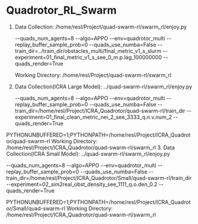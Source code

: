# Quadrotor_RL_Swarm

1. Data Collection:
   /home/resl/Project/quad-swarm-rl/swarm_rl/enjoy.py

   --quads_num_agents=8 --algo=APPO --env=quadrotor_multi --replay_buffer_sample_prob=0 --quads_use_numba=False --train_dir=../train_dir/obstacles_multi/final_metric_v1_s_slurm --experiment=01_final_metric_v1_s_see_0_m.p.lag_100000000 --quads_render=True

   Working Directory: /home/resl/Project/quad-swarm-rl/swarm_rl


2. Data Collection(ICRA Large Model):
../quad-swarm-rl/swarm_rl/enjoy.py

   --quads_num_agents=8 --algo=APPO --env=quadrotor_multi --replay_buffer_sample_prob=0 --quads_use_numba=False --train_dir=/home/resl/Project/ICRA_Quadrotor/quad-swarm-rl/train_dir --experiment=01_final_clean_metric_nei_2_see_3333_q.n.v.num_2 --quads_render=True
   
PYTHONUNBUFFERED=1;PYTHONPATH=/home/resl/Project/ICRA_Quadrotor/quad-swarm-rl
   Working Directory:
/home/resl/Project/ICRA_Quadrotor/quad-swarm-rl/swarm_rl
3. Data Collection(ICRA Small Model):
../quad-swarm-rl/swarm_rl/enjoy.py

   --quads_num_agents=8 --algo=APPO --env=quadrotor_multi --replay_buffer_sample_prob=0 --quads_use_numba=False --train_dir=/home/resl/Project/ICRA_Quadrotor/Small/quad-swarm-rl/train_dir --experiment=02_sim2real_obst_density_see_1111_q.o.den_0.2 --quads_render=True

PYTHONUNBUFFERED=1;PYTHONPATH=/home/resl/Project/ICRA_Quadrotor/Small/quad-swarm-rl
   Working Directory: 
/home/resl/Project/ICRA_Quadrotor/quad-swarm-rl/swarm_rl
